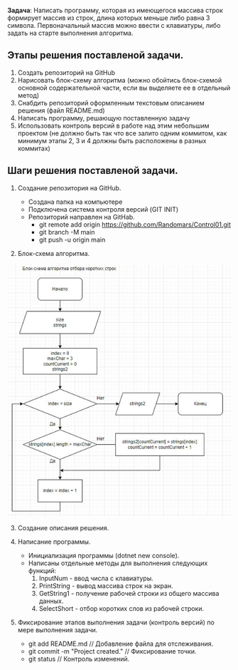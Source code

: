 **Задача**: Написать программу, которая из имеющегося массива строк формирует массив из строк, длина которых меньше либо равна 3 символа. Первоначальный массив можно ввести с клавиатуры, либо задать на старте выполнения алгоритма.

## Этапы решения поставленой задачи.

1. Создать репозиторий на GitHub
2. Нарисовать блок-схему алгоритма (можно обойтись блок-схемой основной содержательной части, если вы выделяете ее в отдельный метод)
3. Снабдить репозиторий оформленным текстовым описанием решения (файл README.md)
4. Написать программу, решающую поставленную задачу
5. Использовать контроль версий в работе над этим небольшим проектом (не должно быть так что все залито одним коммитом, как минимум этапы 2, 3 и 4 должны быть расположены в разных коммитах)

## Шаги решения поставленой задачи.

1. Создание репозитория на GitHub.

    * Создана папка на компьютере
    * Подключена система контроля версий (GIT INIT)
    * Репозиторий направлен на GitHab.
        * git remote add origin https://github.com/Randomars/Control01.git
        * git branch -M main
        * git push -u origin main


2. Блок-схема алгоритма.


![Изображение блок-схемы](shema01.JPG)

3. Создание описания решения.

4. Написание программы. 

    * Инициализация программы (dotnet new console).
    * Написаны отдельные методы для выполнения следующих функций:
        1. InputNum - ввод числа с клавиатуры.
        2. PrintString - вывод массива строк на экран.
        3. GetString1 - получение рабочей строки из общего массива данных.
        4. SelectShort - отбор коротких слов из рабочей строки.


5. Фиксирование этапов выполнения задачи (контроль версий) по мере выполнения задачи.

    * git add README.md  // Добавление файла для отслеживания.
    * git commit -m "Project created."  // Фиксирование точки.
    * git status    // Контроль изменений.
    